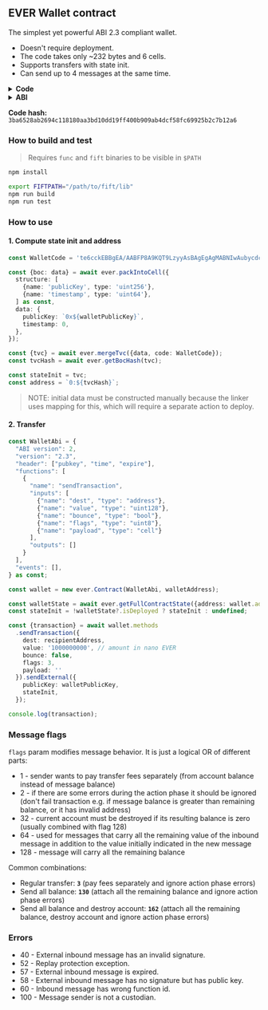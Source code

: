 ## EVER Wallet contract

The simplest yet powerful ABI 2.3 compliant wallet.

* Doesn't require deployment.
* The code takes only ~232 bytes and 6 cells.
* Supports transfers with state init.
* Can send up to 4 messages at the same time.

<details><summary><b>Code</b></summary>
<p>

`te6cckEBBgEA/AABFP8A9KQT9LzyyAsBAgEgAgMABNIwAubycdcBAcAA8nqDCNcY7UTQgwfXAdcLP8j4KM8WI88WyfkAA3HXAQHDAJqDB9cBURO68uBk3oBA1wGAINcBgCDXAVQWdfkQ8qj4I7vyeWa++COBBwiggQPoqFIgvLHydAIgghBM7mRsuuMPAcjL/8s/ye1UBAUAmDAC10zQ+kCDBtcBcdcBeNcB10z4AHCAEASqAhSxyMsFUAXPFlAD+gLLaSLQIc8xIddJoIQJuZgzcAHLAFjPFpcwcQHLABLM4skB+wAAPoIQFp4+EbqOEfgAApMg10qXeNcB1AL7AOjRkzLyPOI+zYS/`

</p>
</details>

<details><summary><b>ABI</b></summary>
<p>

```
{
  "ABI version": 2,
  "version": "2.3",
  "header": ["pubkey", "time", "expire"],
  "functions": [
    {
      "name": "sendTransaction",
      "inputs": [
        { "name": "dest", "type": "address" },
        { "name": "value", "type": "uint128" },
        { "name": "bounce", "type": "bool" },
        { "name": "flags", "type": "uint8" },
        { "name": "payload", "type": "cell" }
      ],
      "outputs": []
    },
    {
      "name": "sendTransactionRaw",
      "inputs": [
        { "name": "flags", "type": "uint8" },
        { "name": "message", "type": "cell" }
      ],
      "outputs": []
    }
  ],
  "data": [],
  "events": [],
  "fields": [
    { "name": "_pubkey", "type": "uint256" },
    { "name": "_timestamp", "type": "uint64" }
  ]
}
```

</p>
</details>

**Code hash:** `3ba6528ab2694c118180aa3bd10dd19ff400b909ab4dcf58fc69925b2c7b12a6`

### How to build and test

> Requires `func` and `fift` binaries to be visible in `$PATH`

```bash
npm install

export FIFTPATH="/path/to/fift/lib"
npm run build
npm run test
```

### How to use

#### 1. Compute state init and address

```typescript
const WalletCode = 'te6cckEBBgEA/AABFP8A9KQT9LzyyAsBAgEgAgMABNIwAubycdcBAcAA8nqDCNcY7UTQgwfXAdcLP8j4KM8WI88WyfkAA3HXAQHDAJqDB9cBURO68uBk3oBA1wGAINcBgCDXAVQWdfkQ8qj4I7vyeWa++COBBwiggQPoqFIgvLHydAIgghBM7mRsuuMPAcjL/8s/ye1UBAUAmDAC10zQ+kCDBtcBcdcBeNcB10z4AHCAEASqAhSxyMsFUAXPFlAD+gLLaSLQIc8xIddJoIQJuZgzcAHLAFjPFpcwcQHLABLM4skB+wAAPoIQFp4+EbqOEfgAApMg10qXeNcB1AL7AOjRkzLyPOI+zYS/';

const {boc: data} = await ever.packIntoCell({
  structure: [
    {name: 'publicKey', type: 'uint256'},
    {name: 'timestamp', type: 'uint64'},
  ] as const,
  data: {
    publicKey: `0x${walletPublicKey}`,
    timestamp: 0,
  },
});

const {tvc} = await ever.mergeTvc({data, code: WalletCode});
const tvcHash = await ever.getBocHash(tvc);

const stateInit = tvc;
const address = `0:${tvcHash}`;
```

> NOTE: initial data must be constructed manually because the linker uses mapping for this, which will require a separate action to deploy.

#### 2. Transfer

```typescript
const WalletAbi = {
  "ABI version": 2,
  "version": "2.3",
  "header": ["pubkey", "time", "expire"],
  "functions": [
    {
      "name": "sendTransaction",
      "inputs": [
        {"name": "dest", "type": "address"},
        {"name": "value", "type": "uint128"},
        {"name": "bounce", "type": "bool"},
        {"name": "flags", "type": "uint8"},
        {"name": "payload", "type": "cell"}
      ],
      "outputs": []
    }
  ],
  "events": [],
} as const;

const wallet = new ever.Contract(WalletAbi, walletAddress);

const walletState = await ever.getFullContractState({address: wallet.address});
const stateInit = !walletState?.isDeployed ? stateInit : undefined;

const {transaction} = await wallet.methods
  .sendTransaction({
    dest: recipientAddress,
    value: '1000000000', // amount in nano EVER
    bounce: false,
    flags: 3,
    payload: ''
  }).sendExternal({
    publicKey: walletPublicKey,
    stateInit,
  });

console.log(transaction);
```

### Message flags

`flags` param modifies message behavior. It is just a logical OR of different parts:

* 1 - sender wants to pay transfer fees separately (from account balance instead of message balance)
* 2 - if there are some errors during the action phase it should be ignored (don't fail transaction e.g. if message balance
  is greater than remaining balance, or it has invalid address)
* 32 - current account must be destroyed if its resulting balance is zero (usually combined with flag 128)
* 64 - used for messages that carry all the remaining value of the inbound message in addition to the value initially
  indicated in the new message
* 128 - message will carry all the remaining balance

Common combinations:

* Regular transfer: **`3`** (pay fees separately and ignore action phase errors)
* Send all balance: **`130`** (attach all the remaining balance and ignore action phase errors)
* Send all balance and destroy account: **`162`** (attach all the remaining balance, destroy account and ignore action phase errors)

### Errors

* 40 - External inbound message has an invalid signature.
* 52 - Replay protection exception.
* 57 - External inbound message is expired.
* 58 - External inbound message has no signature but has public key.
* 60 - Inbound message has wrong function id.
* 100 - Message sender is not a custodian.

